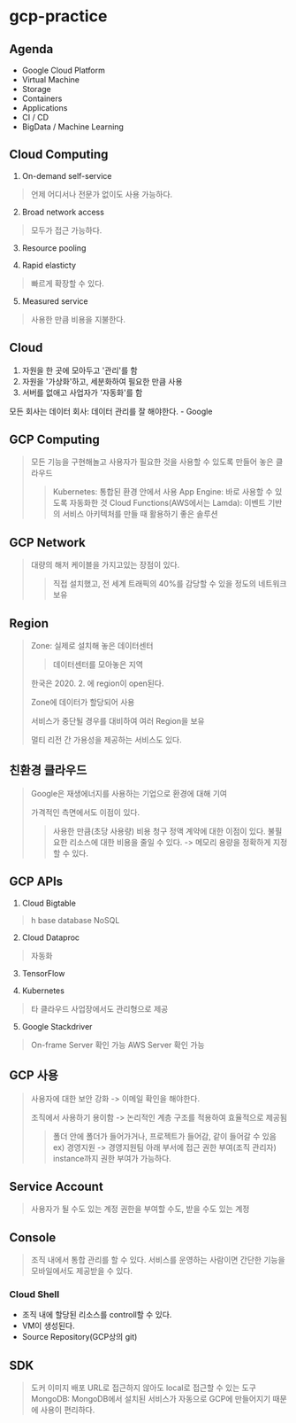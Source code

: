# gcp-practice

##  Agenda

 - Google Cloud Platform
 - Virtual Machine
 - Storage
 - Containers
 - Applications
 - CI / CD
 - BigData / Machine Learning


## Cloud Computing

1. On-demand self-service
> 언제 어디서나 전문가 없이도 사용 가능하다.

2. Broad network access
> 모두가 접근 가능하다.

3. Resource pooling

4. Rapid elasticty
> 빠르게 확장할 수 있다.

5. Measured service
> 사용한 만큼 비용을 지불한다.


## Cloud

1. 자원을 한 곳에 모아두고 '관리'를 함
2. 자원을 '가상화'하고, 세분화하여 필요한 만큼 사용
3. 서버를 없애고 사업자가 '자동화'를 함

모든 회사는 데이터 회사: 데이터 관리를 잘 해야한다. - Google


## GCP Computing

> 모든 기능을 구현해놀고 사용자가 필요한 것을 사용할 수 있도록 만들어 놓은 클라우드
>> Kubernetes: 통합된 환경 안에서 사용
>> App Engine: 바로 사용할 수 있도록 자동화한 것
>> Cloud Functions(AWS에서는 Lamda): 이벤트 기반의 서비스 아키텍처를 만들 때 활용하기 좋은 솔루션


## GCP Network

> 대량의 해저 케이블을 가지고있는 장점이 있다.
>> 직접 설치했고, 전 세계 트래픽의 40%를 감당할 수 있을 정도의 네트워크 보유


## Region

> Zone: 실제로 설치해 놓은 데이터센터
>> 데이터센터를 모아놓은 지역
>
> 한국은 2020. 2. 에 region이 open된다.
>
> Zone에 데이터가 할당되어 사용
>
> 서비스가 중단될 경우를 대비하여 여러 Region을 보유
>
> 멀티 리전 간 가용성을 제공하는 서비스도 있다.


## 친환경 클라우드

> Google은 재생에너지를 사용하는 기업으로 환경에 대해 기여
>
> 가격적인 측면에서도 이점이 있다.
>> 사용한 만큼(초당 사용량) 비용 청구
>> 정액 계약에 대한 이점이 있다.
>> 불필요한 리소스에 대한 비용을 줄일 수 있다. -> 메모리 용량을 정확하게 지정할 수 있다.


## GCP APIs

1. Cloud Bigtable
> h base database
> NoSQL

2. Cloud Dataproc
> 자동화

3. TensorFlow

4. Kubernetes
> 타 클라우드 사업장에서도 관리형으로 제공

5. Google Stackdriver
> On-frame Server 확인 가능
> AWS Server 확인 가능


## GCP 사용

> 사용자에 대한 보안 강화 -> 이메일 확인을 해야한다.
>
> 조직에서 사용하기 용이함 -> 논리적인 계층 구조를 적용하여 효율적으로 제공됨
>> 폴더 안에 폴더가 들어가거나, 프로젝트가 들어감, 같이 들어갈 수 있음
>> ex) 경영지원 -> 경영지원팀 아래 부서에 접근 권한 부여(조직 관리자)
>> instance까지 권한 부여가 가능하다.


## Service Account

> 사용자가 될 수도 있는 계정
> 권한을 부여할 수도, 받을 수도 있는 계정


## Console

> 조직 내에서 통합 관리를 할 수 있다.
> 서비스를 운영하는 사람이면 간단한 기능을 모바일에서도 제공받을 수 있다.

### Cloud Shell

 - 조직 내에 할당된 리소스를 controll할 수 있다.
 - VM이 생성된다.
 - Source Repository(GCP상의 git)


## SDK

> 도커 이미지 배포
> URL로 접근하지 않아도 local로 접근할 수 있는 도구
> MongoDB: MongoDB에서 설치된 서비스가 자동으로 GCP에 만들어지기 때문에 사용이 편리하다.



